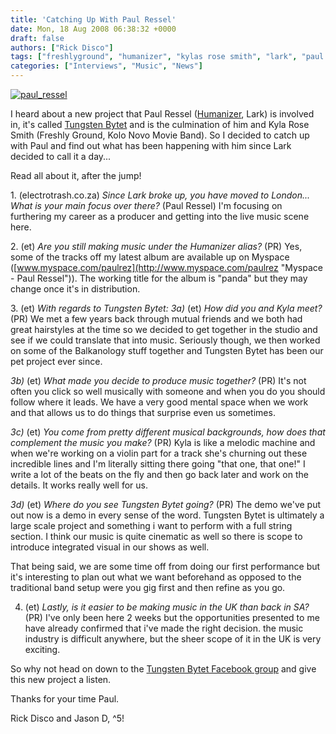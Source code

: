```yaml
---
title: 'Catching Up With Paul Ressel'
date: Mon, 18 Aug 2008 06:38:32 +0000
draft: false
authors: ["Rick Disco"]
tags: ["freshlyground", "humanizer", "kylas rose smith", "lark", "paul ressel", "tungsten bytet"]
categories: ["Interviews", "Music", "News"]
---
```


[![](/wp-content/uploads/2008/08/paul_ressel.jpg "paul_ressel")](/wp-content/uploads/2008/08/paul_ressel.jpg)

I heard about a new project that Paul Ressel ([Humanizer](/artists/humanizer/ "electrotrash Artist: Humanizer"), Lark) is involved in, it's called [Tungsten Bytet](http://www.new.facebook.com/group.php?gid=21915703821 "Tungsten Bytet") and is the culmination of him and Kyla Rose Smith (Freshly Ground, Kolo Novo Movie Band). So I decided to catch up with Paul and find out what has been happening with him since Lark decided to call it a day...

Read all about it, after the jump!

1\. (electrotrash.co.za) _Since Lark broke up, you have moved to London... What is your main focus over there?_ (Paul Ressel) I'm focusing on furthering my career as a producer and getting into the live music scene here.

2\. (et) _Are you still making music under the Humanizer alias?_ (PR) Yes, some of the tracks off my latest album are available up on Myspace ([www.myspace.com/paulrez](http://www.myspace.com/paulrez "Myspace - Paul Ressel")). The working title for the album is "panda" but they may change once it's in distribution.

3\. (et) _With regards to Tungsten Bytet: 3a)_ (et) _How did you and Kyla meet?_ (PR) We met a few years back through mutual friends and we both had great hairstyles at the time so we decided to get together in the studio and see if we could translate that into music. Seriously though, we then worked on some of the Balkanology stuff together and Tungsten Bytet has been our pet project ever since.

_3b)_ (et) _What made you decide to produce music together?_ (PR) It's not often you click so well musically with someone and when you do you should follow where it leads. We have a very good mental space when we work and that allows us to do things that surprise even us sometimes.

_3c)_ (et) _You come from pretty different musical backgrounds, how does that complement the music you make?_ (PR) Kyla is like a melodic machine and when we're working on a violin part for a track she's churning out these incredible lines and I'm literally sitting there going "that one, that one!" I write a lot of the beats on the fly and then go back later and work on the details. It works really well for us.

_3d)_ (et) _Where do you see Tungsten Bytet going?_ (PR) The demo we've put out now is a demo in every sense of the word. Tungsten Bytet is ultimately a large scale project and something i want to perform with a full string section. I think our music is quite cinematic as well so there is scope to introduce integrated visual in our shows as well.

That being said, we are some time off from doing our first performance but it's interesting to plan out what we want beforehand as opposed to the traditional band setup were you gig first and then refine as you go.

4) (et) _Lastly, is it easier to be making music in the UK than back in SA?_ (PR) I've only been here 2 weeks but the opportunities presented to me have already confirmed that i've made the right decision. the music industry is difficult anywhere, but the sheer scope of it in the UK is very exciting.

So why not head on down to the [Tungsten Bytet Facebook group](http://www.new.facebook.com/group.php?gid=21915703821 "Tungsten Bytet") and give this new project a listen.

Thanks for your time Paul.

Rick Disco and Jason D, ^5!